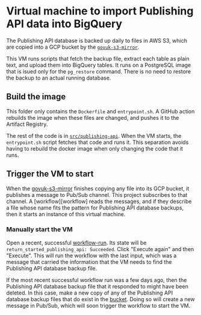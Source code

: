 # Virtual machine to import Publishing API data into BigQuery

The Publishing API database is backed up daily to files in AWS S3, which are copied into a GCP bucket by the [`govuk-s3-mirror`][govuk-s3-mirror].

This VM runs scripts that fetch the backup file, extract each table as plain text, and upload them into BigQuery tables.  It runs on a PostgreSQL image that is isued only for the `pg_restore` command.  There is no need to restore the backup to an actual running database.

## Build the image

This folder only contains the `Dockerfile` and `entrypoint.sh`. A GitHub action rebuilds the image when these files are changed, and pushes it to the Artifact Registry.

The rest of the code is in [`src/publishing-api`][src].  When the VM starts, the `entrypoint.sh` script fetches that code and runs it.  This separation avoids having to rebuild the docker image when only changing the code that it runs.

## Trigger the VM to start

When the [govuk-s3-mirror][govuk-s3-mirror] finishes copying any file into its GCP bucket, it publishes a message to Pub/Sub channel.  This project subscribes to that channel. A [workflow][workflow] reads the messages, and if they describe a file whose name fits the pattern for Publishing API database backups, then it starts an instance of this virtual machine.

### Manually start the VM

Open a recent, successful [workflow-run][workflow-runs].  Its state will be `return_started_publishing_api: Succeeded`.  Click "Execute again" and then "Execute".  This will run the workflow with the last input, which was a message that carried the information that the VM needs to find the Publishing API database backup file.

If the most recent successful workflow run was a few days ago, then the Publishing API database backup file that it responded to might have been deleted.  In this case, make a new copy of any of the Publishing API database backup files that do exist in the [bucket][bucket].  Doing so will create a new message in Pub/Sub, which will soon trigger the workflow to start the VM.

[govuk-s3-mirror]: https://github.com/alphagov/govuk-s3-mirror
[bucket]: https://console.cloud.google.com/storage/browser/govuk-s3-mirror_govuk-database-backups/publishing-api-postgres
[workflow-terraform]: ../../terraform/workflows/govuk-database-backups.yaml
[workflow-runs]: https://console.cloud.google.com/workflows/workflow/europe-west2/govuk-database-backups/executions?project=govuk-knowledge-graph&pli=1
[src]: ../../src/publishing-api
[github-action]: ../../.github/workflows/docker-publishing-api.yml
